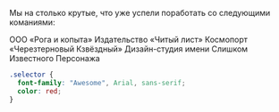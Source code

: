 Мы на столько крутые, что уже успели поработать со следующими команиями:

ООО «Рога и копыта»
Издательство «Читый лист»
Космопорт «Черезтерновый Кзвёздный»
Дизайн-студия имени Слишком Известного Персонажа

``` CSS
.selector {
  font-family: "Awesome", Arial, sans-serif;
  color: red;
}
```